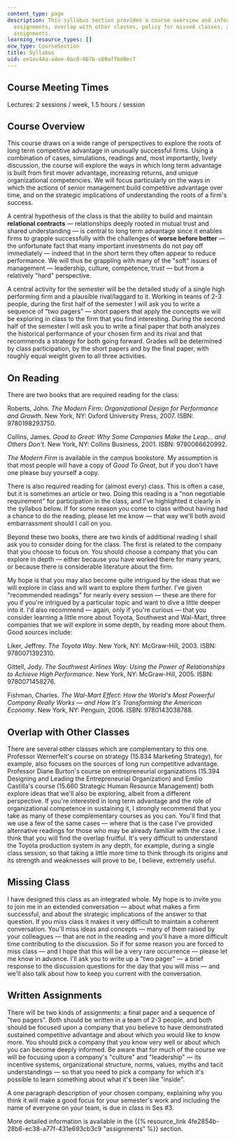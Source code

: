 ```yaml
---
content_type: page
description: This syllabus section provides a course overview and information on reading
  assignments, overlap with other classes, policy for missed classes, and written
  assignments.
learning_resource_types: []
ocw_type: CourseSection
title: Syllabus
uid: ee1ec44a-a4ee-0ac0-867b-c69af7bd0ec7
---
```


Course Meeting Times
--------------------

Lectures: 2 sessions / week, 1.5 hours / session

Course Overview
---------------

This course draws on a wide range of perspectives to explore the roots of long term competitive advantage in unusually successful firms. Using a combination of cases, simulations, readings and, most importantly, lively discussion, the course will explore the ways in which long term advantage is built from first mover advantage, increasing returns, and unique organizational competencies. We will focus particularly on the ways in which the actions of senior management build competitive advantage over time, and on the strategic implications of understanding the roots of a firm's success.

A central hypothesis of the class is that the ability to build and maintain **relational contracts** — relationships deeply rooted in mutual trust and shared understanding — is central to long term advantage since it enables firms to grapple successfully with the challenges of **worse before better** — the unfortunate fact that many important investments do not pay off immediately — indeed that in the short term they often appear to reduce performance. We will thus be grappling with many of the "soft" issues of management — leadership, culture, competence, trust — but from a relatively "hard" perspective.

A central activity for the semester will be the detailed study of a single high performing firm and a plausible rival/laggard to it. Working in teams of 2-3 people, during the first half of the semester I will ask you to write a sequence of "two pagers" — short papers that apply the concepts we will be exploring in class to the firm that you find interesting. During the second half of the semester I will ask you to write a final paper that both analyzes the historical performance of your chosen firm and its rival and that recommends a strategy for both going forward. Grades will be determined by class participation, by the short papers and by the final paper, with roughly equal weight given to all three activities.

On Reading
----------

There are two books that are required reading for the class:

Roberts, John. _The Modern Firm: Organizational Design for Performance and Growth_. New York, NY: Oxford University Press, 2007. ISBN: 9780198293750.

Collins, James. _Good to Great: Why Some Companies Make the Leap… and Others Don't_. New York, NY: Collins Business, 2001. ISBN: 9780066620992.

_The Modern Firm_ is available in the campus bookstore. My assumption is that most people will have a copy of _Good To Great_, but if you don't have one please buy yourself a copy.

There is also required reading for (almost every) class. This is often a case, but it is sometimes an article or two. Doing this reading is a "non negotiable requirement" for participation in the class, and I've highlighted it clearly in the syllabus below. If for some reason you come to class without having had a chance to do the reading, please let me know — that way we'll both avoid embarrassment should I call on you.

Beyond these two books, there are two kinds of additional reading I shall ask you to consider doing for the class. The first is related to the company that you choose to focus on. You should choose a company that you can explore in depth — either because you have worked there for many years, or because there is considerable literature about the firm.

My hope is that you may also become quite intrigued by the ideas that we will explore in class and will want to explore them further. I've given "recommended readings" for nearly every session — these are there for you if you're intrigued by a particular topic and want to dive a little deeper into it. I'd also recommend — again, only if you're curious — that you consider learning a little more about Toyota, Southwest and Wal-Mart, three companies that we will explore in some depth, by reading more about them. Good sources include:

Liker, Jeffrey. _The Toyota Way_. New York, NY: McGraw-Hill, 2003. ISBN: 9780071392310.

Gittell, Jody. _The Southwest Airlines Way: Using the Power of Relationships to Achieve High Performance_. New York, NY: McGraw-Hill, 2005. ISBN: 9780071458276.

Fishman, Charles. _The Wal-Mart Effect: How the World's Most Powerful Company Really Works — and How It's Transforming the American Economy_. New York, NY: Penguin, 2006. ISBN: 9780143038788.

Overlap with Other Classes
--------------------------

There are several other classes which are complementary to this one. Professor Wernerfelt's course on strategy (15.834 Marketing Strategy), for example, also focuses on the sources of long run competitive advantage. Professor Diane Burton's course on entrepreneurial organizations (15.394 Designing and Leading the Entrepreneurial Organization) and Emilio Castilla's course (15.660 Strategic Human Resource Management) both explore ideas that we'll also be exploring, albeit from a different perspective. If you're interested in long term advantage and the role of organizational competence in sustaining it, I strongly recommend that you take as many of these complementary courses as you can. You'll find that we use a few of the same cases — where that is the case I've provided alternative readings for those who may be already familiar with the case. I think that you will find the overlap fruitful. It's very difficult to understand the Toyota production system in any depth, for example, during a single class session, so that taking a little more time to think through its origins and its strength and weaknesses will prove to be, I believe, extremely useful.

Missing Class
-------------

I have designed this class as an integrated whole. My hope is to invite you to join me in an extended conversation — about what makes a firm successful, and about the strategic implications of the answer to that question. If you miss class it makes it very difficult to maintain a coherent conversation. You'll miss ideas and concepts — many of them raised by your colleagues — that are not in the reading and you'll have a more difficult time contributing to the discussion. So if for some reason you are forced to miss class — and I hope that this will be a very rare occurrence — please let me know in advance. I'll ask you to write up a "two pager" — a brief response to the discussion questions for the day that you will miss — and we'll also talk about how to keep you current with the conversation.

Written Assignments
-------------------

There will be two kinds of assignments: a final paper and a sequence of "two pagers". Both should be written in a team of 2-3 people, and both should be focused upon a company that you believe to have demonstrated sustained competitive advantage and about which you would like to know more. You should pick a company that you know very well or about which you can become deeply informed. Be aware that for much of the course we will be focusing upon a company's "culture" and "leadership" — its incentive systems, organizational structure, norms, values, myths and tacit understandings — so that you need to pick a company for which it's possible to learn something about what it's been like "inside".

A one paragraph description of your chosen company, explaining why you think it will make a good focus for your semester's work and including the name of everyone on your team, is due in class in Ses #3.

More detailed information is available in the {{% resource_link 4fe2854b-28b6-ec38-a77f-431e693cb3c9 "assignments" %}} section.